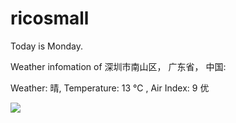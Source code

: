 # ricosmall

Today is Monday.

Weather infomation of 深圳市南山区， 广东省， 中国: 

Weather: 晴, Temperature: 13 ℃ , Air Index: 9 优

<img src="https://github-readme-stats.vercel.app/api?username=ricosmall&show_icons=true" />
